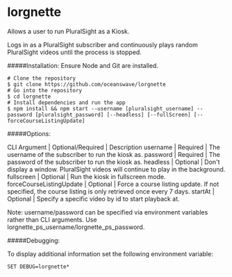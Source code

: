 ﻿# lorgnette

Allows a user to run PluralSight as a Kiosk.

Logs in as a PluralSight subscriber and continuously plays random PluralSight videos until the process is stopped.

#####Installation:
Ensure Node and Git are installed.

```
# Clone the repository
$ git clone https://github.com/oceanswave/lorgnette
# Go into the repository
$ cd lorgnette
# Install dependencies and run the app
$ npm install && npm start --username [pluralsight_username] --password [pluralsight_password] [--headless] [--fullScreen] [--forceCourseListingUpdate]
```

#####Options:

CLI Argument | Optional/Required | Description
username | Required | The username of the subscriber to run the kiosk as.
password | Required | The password of the subscriber to run the kiosk as.
headless | Optional | Don't display a window. PluralSight videos will continue to play in the background.
fullscreen | Optional | Run the kiosk in fullscreen mode.
forceCourseListingUpdate | Optional | Force a course listing update. If not specified, the course listing is only retrieved once every 7 days.
startAt | Optional | Specify a specific video by id to start playback at.

Note:
username/password can be specified via environment variables rather than CLI arguments.
Use lorgnette_ps_username/lorgnette_ps_password.

#####Debugging:

To display additional information set the following environment variable:

```
SET DEBUG=lorgnette*
```

